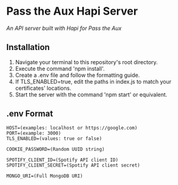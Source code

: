 # Pass the Aux Hapi Server
*An API server built with Hapi for Pass the Aux*

## Installation
1. Navigate your terminal to this repository's root directory.
1. Execute the command 'npm install'.
1. Create a .env file and follow the formatting guide.
1. If TLS_ENABLED=true, edit the paths in index.js to match your certificates' locations.
1. Start the server with the command 'npm start' or equivalent.


## .env Format
```
HOST=(examples: localhost or https://google.com)
PORT=(example: 3000)
TLS_ENABLED=(values: true or false)

COOKIE_PASSWORD=(Random UUID string)

SPOTIFY_CLIENT_ID=(Spotify API client ID)
SPOTIFY_CLIENT_SECRET=(Spotify API client secret)

MONGO_URI=(Full MongoDB URI)
```